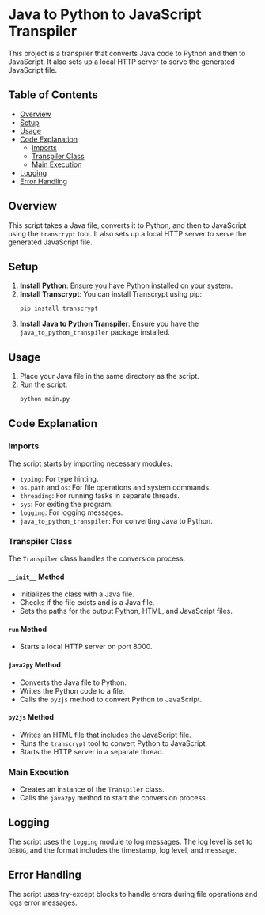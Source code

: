 # Java to Python to JavaScript Transpiler

This project is a transpiler that converts Java code to Python and then to JavaScript. It also sets up a local HTTP server to serve the generated JavaScript file.

## Table of Contents
- [Overview](#overview)
- [Setup](#setup)
- [Usage](#usage)
- [Code Explanation](#code-explanation)
  - [Imports](#imports)
  - [Transpiler Class](#transpiler-class)
  - [Main Execution](#main-execution)
- [Logging](#logging)
- [Error Handling](#error-handling)

## Overview
This script takes a Java file, converts it to Python, and then to JavaScript using the `transcrypt` tool. It also sets up a local HTTP server to serve the generated JavaScript file.

## Setup
1. **Install Python**: Ensure you have Python installed on your system.
2. **Install Transcrypt**: You can install Transcrypt using pip:
   ```sh
   pip install transcrypt
   ```
3. **Install Java to Python Transpiler**: Ensure you have the `java_to_python_transpiler` package installed.

## Usage
1. Place your Java file in the same directory as the script.
2. Run the script:
   ```sh
   python main.py
   ```

## Code Explanation

### Imports
The script starts by importing necessary modules:
- `typing`: For type hinting.
- `os.path` and `os`: For file operations and system commands.
- `threading`: For running tasks in separate threads.
- `sys`: For exiting the program.
- `logging`: For logging messages.
- `java_to_python_transpiler`: For converting Java to Python.

### Transpiler Class
The `Transpiler` class handles the conversion process.

#### `__init__` Method
- Initializes the class with a Java file.
- Checks if the file exists and is a Java file.
- Sets the paths for the output Python, HTML, and JavaScript files.

#### `run` Method
- Starts a local HTTP server on port 8000.

#### `java2py` Method
- Converts the Java file to Python.
- Writes the Python code to a file.
- Calls the `py2js` method to convert Python to JavaScript.

#### `py2js` Method
- Writes an HTML file that includes the JavaScript file.
- Runs the `transcrypt` tool to convert Python to JavaScript.
- Starts the HTTP server in a separate thread.

### Main Execution
- Creates an instance of the `Transpiler` class.
- Calls the `java2py` method to start the conversion process.

## Logging
The script uses the `logging` module to log messages. The log level is set to `DEBUG`, and the format includes the timestamp, log level, and message.

## Error Handling
The script uses try-except blocks to handle errors during file operations and logs error messages.
